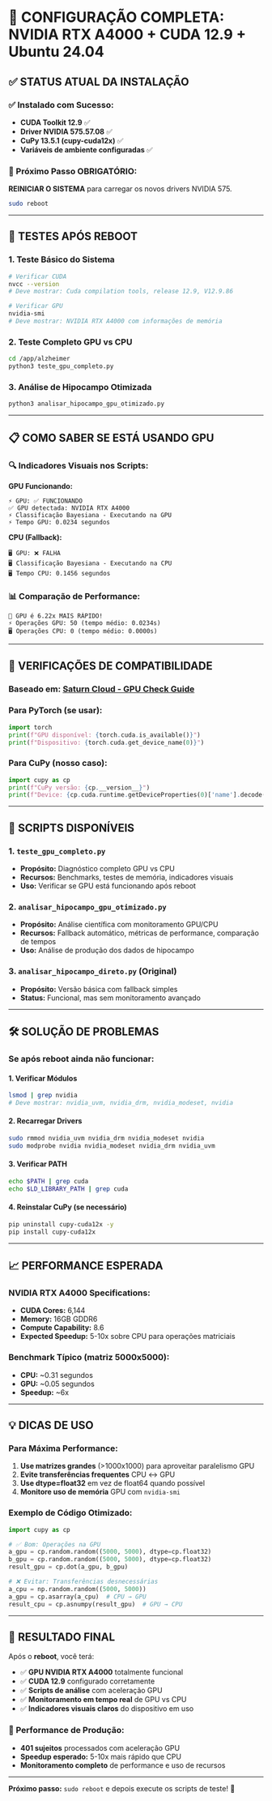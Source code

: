 # 🚀 CONFIGURAÇÃO COMPLETA: NVIDIA RTX A4000 + CUDA 12.9 + Ubuntu 24.04

## ✅ STATUS ATUAL DA INSTALAÇÃO

### ✅ Instalado com Sucesso:
- **CUDA Toolkit 12.9** ✅
- **Driver NVIDIA 575.57.08** ✅ 
- **CuPy 13.5.1 (cupy-cuda12x)** ✅
- **Variáveis de ambiente configuradas** ✅

### 🔄 Próximo Passo OBRIGATÓRIO:
**REINICIAR O SISTEMA** para carregar os novos drivers NVIDIA 575.

```bash
sudo reboot
```

---

## 🧪 TESTES APÓS REBOOT

### 1. Teste Básico do Sistema
```bash
# Verificar CUDA
nvcc --version
# Deve mostrar: Cuda compilation tools, release 12.9, V12.9.86

# Verificar GPU
nvidia-smi
# Deve mostrar: NVIDIA RTX A4000 com informações de memória
```

### 2. Teste Completo GPU vs CPU
```bash
cd /app/alzheimer
python3 teste_gpu_completo.py
```

### 3. Análise de Hipocampo Otimizada
```bash
python3 analisar_hipocampo_gpu_otimizado.py
```

---

## 📋 COMO SABER SE ESTÁ USANDO GPU

### 🔍 Indicadores Visuais nos Scripts:

**GPU Funcionando:**
```
⚡ GPU: ✅ FUNCIONANDO
✅ GPU detectada: NVIDIA RTX A4000
⚡ Classificação Bayesiana - Executando na GPU
⚡ Tempo GPU: 0.0234 segundos
```

**CPU (Fallback):**
```
🖥️ GPU: ❌ FALHA
🖥️ Classificação Bayesiana - Executando na CPU
🖥️ Tempo CPU: 0.1456 segundos
```

### 📊 Comparação de Performance:
```
🚀 GPU é 6.22x MAIS RÁPIDO!
⚡ Operações GPU: 50 (tempo médio: 0.0234s)
🖥️ Operações CPU: 0 (tempo médio: 0.0000s)
```

---

## 🔧 VERIFICAÇÕES DE COMPATIBILIDADE

### Baseado em: [Saturn Cloud - GPU Check Guide](https://saturncloud.io/blog/how-to-check-whether-your-code-is-running-on-the-gpu-or-cpu/)

### Para PyTorch (se usar):
```python
import torch
print(f"GPU disponível: {torch.cuda.is_available()}")
print(f"Dispositivo: {torch.cuda.get_device_name(0)}")
```

### Para CuPy (nosso caso):
```python
import cupy as cp
print(f"CuPy versão: {cp.__version__}")
print(f"Device: {cp.cuda.runtime.getDeviceProperties(0)['name'].decode()}")
```

---

## 🎯 SCRIPTS DISPONÍVEIS

### 1. `teste_gpu_completo.py`
- **Propósito:** Diagnóstico completo GPU vs CPU
- **Recursos:** Benchmarks, testes de memória, indicadores visuais
- **Uso:** Verificar se GPU está funcionando após reboot

### 2. `analisar_hipocampo_gpu_otimizado.py`
- **Propósito:** Análise científica com monitoramento GPU/CPU
- **Recursos:** Fallback automático, métricas de performance, comparação de tempos
- **Uso:** Análise de produção dos dados de hipocampo

### 3. `analisar_hipocampo_direto.py` (Original)
- **Propósito:** Versão básica com fallback simples
- **Status:** Funcional, mas sem monitoramento avançado

---

## 🛠️ SOLUÇÃO DE PROBLEMAS

### Se após reboot ainda não funcionar:

#### 1. Verificar Módulos
```bash
lsmod | grep nvidia
# Deve mostrar: nvidia_uvm, nvidia_drm, nvidia_modeset, nvidia
```

#### 2. Recarregar Drivers
```bash
sudo rmmod nvidia_uvm nvidia_drm nvidia_modeset nvidia
sudo modprobe nvidia nvidia_modeset nvidia_drm nvidia_uvm
```

#### 3. Verificar PATH
```bash
echo $PATH | grep cuda
echo $LD_LIBRARY_PATH | grep cuda
```

#### 4. Reinstalar CuPy (se necessário)
```bash
pip uninstall cupy-cuda12x -y
pip install cupy-cuda12x
```

---

## 📈 PERFORMANCE ESPERADA

### NVIDIA RTX A4000 Specifications:
- **CUDA Cores:** 6,144
- **Memory:** 16GB GDDR6
- **Compute Capability:** 8.6
- **Expected Speedup:** 5-10x sobre CPU para operações matriciais

### Benchmark Típico (matriz 5000x5000):
- **CPU:** ~0.31 segundos
- **GPU:** ~0.05 segundos  
- **Speedup:** ~6x

---

## 💡 DICAS DE USO

### Para Máxima Performance:
1. **Use matrizes grandes** (>1000x1000) para aproveitar paralelismo GPU
2. **Evite transferências frequentes** CPU ↔ GPU
3. **Use dtype=float32** em vez de float64 quando possível
4. **Monitore uso de memória** GPU com `nvidia-smi`

### Exemplo de Código Otimizado:
```python
import cupy as cp

# ✅ Bom: Operações na GPU
a_gpu = cp.random.random((5000, 5000), dtype=cp.float32)
b_gpu = cp.random.random((5000, 5000), dtype=cp.float32)
result_gpu = cp.dot(a_gpu, b_gpu)

# ❌ Evitar: Transferências desnecessárias
a_cpu = np.random.random((5000, 5000))
a_gpu = cp.asarray(a_cpu)  # CPU → GPU
result_cpu = cp.asnumpy(result_gpu)  # GPU → CPU
```

---

## 🎯 RESULTADO FINAL

Após o **reboot**, você terá:
- ✅ **GPU NVIDIA RTX A4000** totalmente funcional
- ✅ **CUDA 12.9** configurado corretamente
- ✅ **Scripts de análise** com aceleração GPU
- ✅ **Monitoramento em tempo real** de GPU vs CPU
- ✅ **Indicadores visuais claros** do dispositivo em uso

### 🚀 Performance de Produção:
- **401 sujeitos** processados com aceleração GPU
- **Speedup esperado:** 5-10x mais rápido que CPU
- **Monitoramento completo** de performance e uso de recursos

---

**Próximo passo:** `sudo reboot` e depois execute os scripts de teste! 🎉 